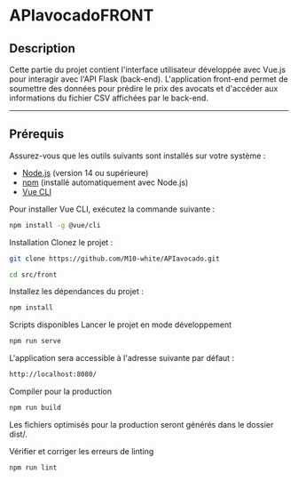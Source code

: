# APIavocadoFRONT

## Description

Cette partie du projet contient l'interface utilisateur développée avec Vue.js pour interagir avec l'API Flask (back-end). L'application front-end permet de soumettre des données pour prédire le prix des avocats et d'accéder aux informations du fichier CSV affichées par le back-end.

---

## Prérequis

Assurez-vous que les outils suivants sont installés sur votre système :

- [Node.js](https://nodejs.org/) (version 14 ou supérieure)
- [npm](https://www.npmjs.com/) (installé automatiquement avec Node.js)
- [Vue CLI](https://cli.vuejs.org/)

Pour installer Vue CLI, exécutez la commande suivante :
```bash
npm install -g @vue/cli
```

Installation
Clonez le projet :
```bash
git clone https://github.com/M10-white/APIavocado.git
```
```bash
cd src/front
```

Installez les dépendances du projet :
```bash
npm install
```

Scripts disponibles
Lancer le projet en mode développement
```bash
npm run serve
```

L'application sera accessible à l'adresse suivante par défaut :
```bash
http://localhost:8080/
```

Compiler pour la production
```bash
npm run build
```

Les fichiers optimisés pour la production seront générés dans le dossier dist/.

Vérifier et corriger les erreurs de linting
```bash
npm run lint
```
